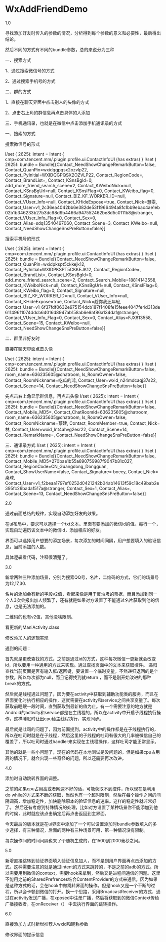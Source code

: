 # WxAddFriendDemo


1.0 

寻找添加好友时传入的参数的情况，分析得到每个参数的意义和必要性，最后得出结论。


然后不同的方式有不同的bundle参数，总的来说分为三种


一、搜索方式

1、通过搜索微信号的方式

2、通过搜索手机号的方式

二、群的方式

1、直接在聊天界面中点击别人的头像的方式



2、点击右上角的群信息再点击具体的人添加


三、手机通讯录，也就是在微信中点击添加手机通讯录的方式


一、搜索的方式

搜索微信号的形式

I/set     ( 2625): intent = Intent { cmp=com.tencent.mm/.plugin.profile.ui.ContactInfoUI (has extras) }
I/set     ( 2625): bundle = Bundle[{Contact_NeedShowChangeRemarkButton=false, Contact_QuanPin=wxidqgpqsx2ozvlp22, Contact_PyInitial=WXIDQGPQSX2OZVLP22, Contact_RegionCode=, Contact_BrandList=<brandlist count="0" ver="601561863"></brandlist>, Contact_KSnsBgId=0, add_more_friend_search_scene=2, Contact_KWeiboNick=null, Contact_KSnsBgUrl=null, Contact_KSnsIFlag=0, Contact_KWeibo_flag=0, Contact_Signature=null, Contact_BIZ_KF_WORKER_ID=null, Contact_VUser_Info=null, Contact_KHideExpose=true, Contact_Nick=慧雯, Contact_User=v1_2c36ea4042bb6e382de53f1966494a8fc1bb9ebac4ae1eb02b1b346233b27b3dc98d9b4466a947552462be8d5c0111b8@stranger, Contact_VUser_Info_Flag=0, Contact_Sex=0, Contact_Alias=sdq13540497060, Contact_Scene=3, Contact_KWeibo=null, Contact_NeedShowChangeSnsPreButton=false}]

搜索手机号的形式

I/set     ( 2625): intent = Intent { cmp=com.tencent.mm/.plugin.profile.ui.ContactInfoUI (has extras) }
I/set     ( 2625): bundle = Bundle[{Contact_NeedShowChangeRemarkButton=false, Contact_QuanPin=wxidpkspt5ckkejk12, Contact_PyInitial=WXIDPKSPT5CKKEJK12, Contact_RegionCode=, Contact_BrandList=<brandlist count="0" ver="668298634"></brandlist>, Contact_KSnsBgId=0, add_more_friend_search_scene=2, Contact_Search_Mobile=18814143558, Contact_KWeiboNick=null, Contact_KSnsBgUrl=null, Contact_KSnsIFlag=0, Contact_KWeibo_flag=0, Contact_Signature=null, Contact_BIZ_KF_WORKER_ID=null, Contact_VUser_Info=null, Contact_KHideExpose=true, Contact_Nick=趁你我还年轻, Contact_User=v1_6f37fdf0632e975154dcb187f1408fe15feee4047fe4d313de611496f1074ddcb64016d8947ab158ab6e9af86a134daf@stranger, Contact_VUser_Info_Flag=0, Contact_Sex=0, Contact_Alias=FJX613558, Contact_Scene=15, Contact_KWeibo=null, Contact_NeedShowChangeSnsPreButton=false}]

二、群里非好友时

直接在聊天界面点击头像

I/set     ( 2625): intent = Intent { cmp=com.tencent.mm/.plugin.profile.ui.ContactInfoUI (has extras) }
I/set     ( 2625): bundle = Bundle[{Contact_NeedShowChangeRemarkButton=false, room_name=636235605@chatroom, Is_RoomOwner=false, Contact_RoomNickname=吃瓜的鸿, Contact_User=wxid_n24mdcaqj37s22, Contact_Scene=14, Contact_NeedShowChangeSnsPreButton=false}]


先点击右上角显示群信息，再点击头像
I/set     ( 2625): intent = Intent { cmp=com.tencent.mm/.plugin.profile.ui.ContactInfoUI (has extras) }
I/set     ( 2625): bundle = Bundle[{Contact_NeedShowChangeRemarkButton=false, Contact_Mobile_MD5=, Contact_ChatRoomId=636235605@chatroom, room_name=636235605@chatroom, Is_RoomOwner=false, Contact_RoomNickname=蔡建, Contact_RoomMember=true, Contact_Nick=林, Contact_User=wxid_lnt4ahvg2esr22, Contact_Scene=14, Contact_RemarkName=, Contact_NeedShowChangeSnsPreButton=false}]

三、通讯录方式
I/set     ( 2625): intent = Intent { cmp=com.tencent.mm/.plugin.profile.ui.ContactInfoUI (has extras) }
I/set     ( 2625): bundle = Bundle[{Contact_NeedShowChangeRemarkButton=false, Contact_Mobile_MD5=270bae1b55a890759987f9047b81c027, Contact_RegionCode=CN_Guangdong_Dongguan, Contact_ShowUserName=false, Contact_Signature= boeey, Contact_Nick=桌球, Contact_User=v1_f2beaa1797ef0252d0421242b04ab14613f59c18c49bab2e395fc26badaf517a@stranger, Contact_Sex=1, Contact_Alias=, Contact_Scene=13, Contact_NeedShowChangeSnsPreButton=false}]


2.0

通过前面总结的规律，实现自动添加好友的效果。

在ui布局中，要求可以选择一个txt文本。里面有要添加的微信id的值。每行一个，实现自动遍历该文本中的微信id，添加相应的好友。

界面可以选择用户想要的添加场景，每次添加的时间间隔，用户想要填入的验证信息，当前添加的人数。

具体逻辑看代码，注释很清楚了。

3.0 

新增两种三种添加场景，分别为搜索QQ号，名片，二维码的方式，它们的场景号为12,17,30.

名片的添加会有新的字段v2值，看起来像是用于反垃圾的票据，而且添加到同一个人3次会报出加人频繁了，还有就是如果对方设置了不能通过名片获取到他的信息，也是无法添加的。

二维码的也有v2值，其他没啥限制。

看更新的ManiActivity.class 


修改添加人的逻辑实现

遇到的问题：

首先就是更改查找的方式，之前是通过id的方式，这种每次微信一更新就会改变id，所以要用一种通用的方式来实现。通过查找页面中的文本来获取控件。
递归查找当前页面是否有输入框/返回键，要设置一个临时变量，不然递归返回的是个参数，所以每次都为null，而且记得找到就return ，而不是刚开始改进的那种break的方式。

然后就是线程通过问题了，因为要在activity中获取到辅助功能类的服务，而且在界面变化时执行相应的操作，这就需要在activity和service之间共享变量了。每次获取前睡眠一段时间，直到获取到最新的值为止。有一个需要注意的地方就是Android的activity和service都是在主线程的，所以在activity中开启子线程执行操作，这样睡眠时让出cpu给主线程执行，实现同步。

最后就是吐司的问题了，因为前面提到，activity中的操作都是在子线程执行的，所以在吐司时就是在子线程，然后这里的子线程的吐司有很大的几率被微信自己的覆盖了，所以吐司时通过handler来实现在主线程操作，这样吐司才能正常显示。

其他的就是一些小问题了，现在的代码在本地测试是没问题的，但是如果cpu占用高的情况下，就会出现一些奇怪的问题，所以还需要再次改进。

4.0 

添加时自动跳转界面的调整。

之前的如果cpu占用高或者网速不好的话，可能获取不到控件，所以现在是利用 do  while的方式来不断的获取，当然也有一个超时限制，然后在每个操作之间的间隔调高，增加稳定性，加快删除原本的验证信息的速率。这样的稳定性就非常好了。
然后还有考虑到特殊情况的处理，比如对方设置了某种场景你不能添加到他的时候，此时就应该点击确定后再点击返回到主界面。


今天最后的版本就是在ui界面中添加了一个可以设置添加时bundle参数填入的多少选择，有三种情况，后面的两种有三种场景可用，第一种情况没有限制。

每次操作间的时间间隔也来了个随机生成的，在1500到2000毫秒之间。

5.0 

新增直接跳转到验证界面填入验证信息加人，而不是到用户界面再点击添加的方式。这种需要注意的就是通过intent的方式来跳转的，不是之前的adb的方式。所以需要用到微信的context，需要hook来拿到，然后又是进程间通信的问题。这里不能用之前的SharedPrefrences结合ContentProvider的方式来通信，因为如果是这种方式的话，会在hook中做跳转界面的操作。但是hook又是一个不断的过程，所以会卡顿到微信的打开。换一个思路，采用BroadcastReceiver的方式，通过在activity发送广播，在xposed中注册广播，然后将获取到的微信Context传给广播接收者，在onReceiver（） 中去执行界面的跳转操作。

6.0

直接添加方式时新增推荐人wxid和昵称参数

修改界面的提示信息


